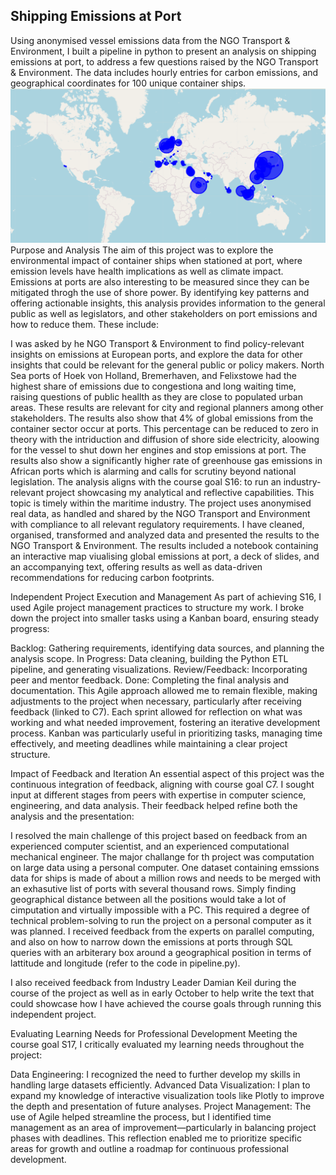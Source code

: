 Shipping Emissions at Port
-----


Using anonymised vessel emissions data from the NGO Transport & Environment, I built a pipeline in python to present an analysis on shipping emissions at port, to address a few questions raised by the NGO Transport & Environment.
The data includes hourly entries for carbon emissions, and geographical coordinates for 100 unique container ships.
![World map emissions](/media/port_emissions_map.png "Emissions at Port")
Purpose and Analysis
The aim of this project was to explore the environmental impact of container ships when stationed at port, where emission levels have health implications as well as climate impact. Emissions at ports are also interesting to be measured since they can be mitigated throgh the use of shore power. By identifying key patterns and offering actionable insights, this analysis provides information to the general public as well as legislators, and other stakeholders on port emissions and how to reduce them. These include:

I was asked by he NGO Transport & Environment to find policy-relevant insights on emissions at European ports, and explore the data for other insights that could be relevant for the general public or policy makers. North Sea ports of Hoek von Holland, Bremerhaven, and Felixstowe had the highest share of emissions due to congestiona and long waiting time, raising questions of public heallth as they are close to populated urban areas. These results are relevant for city and regional planners among other stakeholders. 
The results also show that 4% of global emissions from the container sector occur at ports. This percentage can be reduced to zero in theory with the intriduction and diffusion of shore side electricity, aloowing for the vessel to shut down her engines and stop emissions at port. 
The results also show a significantly higher rate of greenhouse gas emissions in African ports which is alarming and calls for scrutiny beyond national legislation. 
The analysis aligns with the course goal S16: to run an industry-relevant project showcasing my analytical and reflective capabilities. This topic is timely within the maritime industry. The project uses anonymised real data, as handled and shared by the NGO Transport and Environment with compliance to all relevant regulatory requirements. I have cleaned, organised, transformed and analyzed data and presented the results to the NGO Transport & Environment. The results included a notebook containing an interactive map viualising global emissions at port, a deck of slides, and an accompanying text, offering results as well as data-driven recommendations for reducing carbon footprints.

Independent Project Execution and Management
As part of achieving S16, I used Agile project management practices to structure my work. I broke down the project into smaller tasks using a Kanban board, ensuring steady progress:

Backlog: Gathering requirements, identifying data sources, and planning the analysis scope.
In Progress: Data cleaning, building the Python ETL pipeline, and generating visualizations.
Review/Feedback: Incorporating peer and mentor feedback.
Done: Completing the final analysis and documentation.
This Agile approach allowed me to remain flexible, making adjustments to the project when necessary, particularly after receiving feedback (linked to C7). Each sprint allowed for reflection on what was working and what needed improvement, fostering an iterative development process. Kanban was particularly useful in prioritizing tasks, managing time effectively, and meeting deadlines while maintaining a clear project structure.


Impact of Feedback and Iteration
An essential aspect of this project was the continuous integration of feedback, aligning with course goal C7. I sought input at different stages from peers with expertise in computer science, engineering, and data analysis. Their feedback helped refine both the analysis and the presentation:

I resolved the main challenge of this project based on feedback from an experienced computer scientist, and an experienced computational mechanical engineer. The major challange for th project was computation on large data using a personal computer. One dataset containing emssions data for ships is made of about a million rows and needs to be merged with an exhasutive list of ports with several thousand rows. Simply finding geographical distance between all the positions would take a lot of cimputation and virtually impossible with a PC. This required a degree of technical problem-solving to run the project on a personal computer as it was planned. I received feedback from the experts on parallel computing, and also on how to narrow down the emissions at ports through SQL queries with an arbiterary box around a geographical position in terms of lattitude and longitude (refer to the code in pipeline.py). 

I also received feedback from Industry Leader Damian Keil during the course of the project as well as in early October to help write the text that could showcase how I have achieved the course goals through running this independent project.


Evaluating Learning Needs for Professional Development
Meeting the course goal S17, I critically evaluated my learning needs throughout the project:

Data Engineering: I recognized the need to further develop my skills in handling large datasets efficiently. 
Advanced Data Visualization: I plan to expand my knowledge of interactive visualization tools like Plotly to improve the depth and presentation of future analyses.
Project Management: The use of Agile helped streamline the process, but I identified time management as an area of improvement—particularly in balancing project phases with deadlines.
This reflection enabled me to prioritize specific areas for growth and outline a roadmap for continuous professional development.







